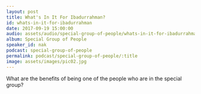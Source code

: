 ```yaml
---
layout: post
title: What's In It For Ibadurrahman?
id: whats-in-it-for-ibadurrahman
date: 2017-09-19 15:00:00
audio: assets/audio/special-group-of-people/whats-in-it-for-ibadurrahman.mp3
album: Special Group of People
speaker_id: nak
podcast: special-group-of-people
permalink: podcast/special-group-of-people/:title
image: assets/images/pic02.jpg
---
```


What are the benefits of being one of the people who are in the special group?
